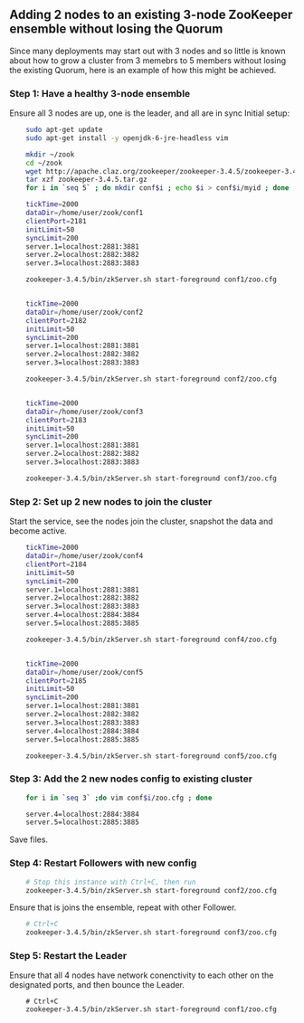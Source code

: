 ## Adding 2 nodes to an existing 3-node ZooKeeper ensemble without losing the Quorum

Since many deployments may start out with 3 nodes and so little is known about how to grow a cluster from 3 memebrs to 5 members without losing the existing Quorum, here is an example of how this might be achieved.

### Step 1: Have a healthy 3-node ensemble

Ensure all 3 nodes are up, one is the leader, and all are in sync
Initial setup:
```bash
    sudo apt-get update
    sudo apt-get install -y openjdk-6-jre-headless vim

    mkdir ~/zook
    cd ~/zook
    wget http://apache.claz.org/zookeeper/zookeeper-3.4.5/zookeeper-3.4.5.tar.gz # You may wish to choose a closer mirror
    tar xzf zookeeper-3.4.5.tar.gz
    for i in `seq 5` ; do mkdir conf$i ; echo $i > conf$i/myid ; done

    tickTime=2000
    dataDir=/home/user/zook/conf1
    clientPort=2181
    initLimit=50
    syncLimit=200
    server.1=localhost:2881:3881
    server.2=localhost:2882:3882
    server.3=localhost:2883:3883

    zookeeper-3.4.5/bin/zkServer.sh start-foreground conf1/zoo.cfg


    tickTime=2000
    dataDir=/home/user/zook/conf2
    clientPort=2182
    initLimit=50
    syncLimit=200
    server.1=localhost:2881:3881
    server.2=localhost:2882:3882
    server.3=localhost:2883:3883

    zookeeper-3.4.5/bin/zkServer.sh start-foreground conf2/zoo.cfg


    tickTime=2000
    dataDir=/home/user/zook/conf3
    clientPort=2183
    initLimit=50
    syncLimit=200
    server.1=localhost:2881:3881
    server.2=localhost:2882:3882
    server.3=localhost:2883:3883

    zookeeper-3.4.5/bin/zkServer.sh start-foreground conf3/zoo.cfg
```

### Step 2: Set up 2 new nodes to join the cluster

Start the service, see the nodes join the cluster, snapshot the data and become active.
```bash
    tickTime=2000
    dataDir=/home/user/zook/conf4
    clientPort=2184
    initLimit=50
    syncLimit=200
    server.1=localhost:2881:3881
    server.2=localhost:2882:3882
    server.3=localhost:2883:3883
    server.4=localhost:2884:3884
    server.5=localhost:2885:3885

    zookeeper-3.4.5/bin/zkServer.sh start-foreground conf4/zoo.cfg


    tickTime=2000
    dataDir=/home/user/zook/conf5
    clientPort=2185
    initLimit=50
    syncLimit=200
    server.1=localhost:2881:3881
    server.2=localhost:2882:3882
    server.3=localhost:2883:3883
    server.4=localhost:2884:3884
    server.5=localhost:2885:3885

    zookeeper-3.4.5/bin/zkServer.sh start-foreground conf5/zoo.cfg
```

### Step 3: Add the 2 new nodes config to existing cluster
```bash
    for i in `seq 3` ;do vim conf$i/zoo.cfg ; done

    server.4=localhost:2884:3884
    server.5=localhost:2885:3885
```
Save files.

### Step 4: Restart Followers with new config

```bash
    # Stop this instance with Ctrl+C, then run
    zookeeper-3.4.5/bin/zkServer.sh start-foreground conf2/zoo.cfg
```

Ensure that is joins the ensemble, repeat with other Follower.

```bash
    # Ctrl+C
    zookeeper-3.4.5/bin/zkServer.sh start-foreground conf3/zoo.cfg
```

### Step 5: Restart the Leader

Ensure that all 4 nodes have network conenctivity to each other on the designated ports, and then bounce the Leader.

```
    # Ctrl+C
    zookeeper-3.4.5/bin/zkServer.sh start-foreground conf1/zoo.cfg
```